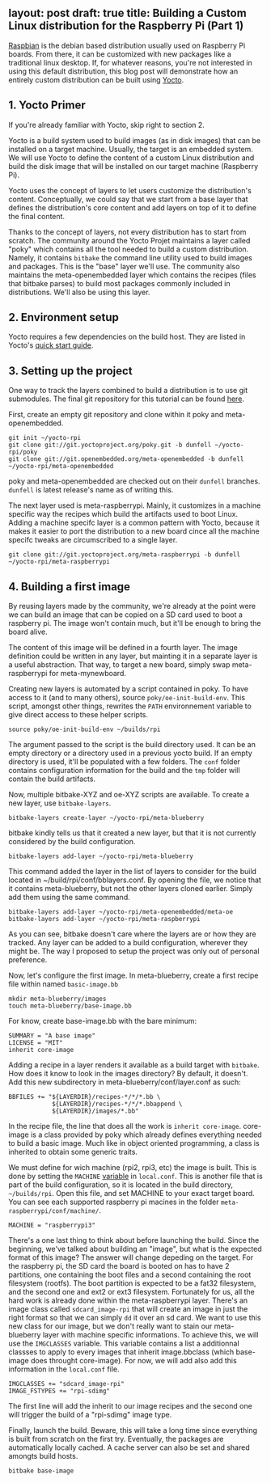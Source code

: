 layout: post
draft: true
title: Building a Custom Linux distribution for the Raspberry Pi (Part 1)
---

[Raspbian](https://www.raspbian.org/) is the debian based distribution usually used on Raspberry Pi boards. From there, it can be customized with new packages like a traditional linux desktop. If, for whatever reasons, you're not interested in using this default distribution, this blog post will demonstrate how an entirely custom distribution can be built using [Yocto](https://www.raspbian.org/).

## 1. Yocto Primer
If you're already familiar with Yocto, skip right to section 2.

Yocto is a build system used to build images (as in disk images) that can be installed on a target machine. Usually, the target is an embedded system. We will use Yocto to define the content of a custom Linux distribution and build the disk image that will be installed on our target machine (Raspberry Pi).

Yocto uses the concept of layers to let users customize the distribution's content. Conceptually, we could say that we start from a base layer that defines the distribution's core content and add layers on top of it to define the final content.

Thanks to the concept of layers, not every distribution has to start from scratch. The community around the Yocto Projet maintains a layer called "poky" which contains all the tool needed to build a custom distribution. Namely, it contains `bitbake` the command line utility used to build images and packages. This is the "base" layer we'll use. The community also maintains the meta-openembedded layer which contains the recipes (files that bitbake parses) to build most packages commonly included in distributions. We'll also be using this layer.

## 2. Environment setup

Yocto requires a few dependencies on the build host. They are listed in Yocto's [quick start guide](https://www.yoctoproject.org/docs/3.1.1/brief-yoctoprojectqs/brief-yoctoprojectqs.html#brief-compatible-distro).

## 3. Setting up the project

One way to track the layers combined to build a distribution is to use git submodules. The final git repository for this tutorial can be found [here](https://www.google.com).

First, create an empty git repository and clone within it poky and meta-openembedded.

```
git init ~/yocto-rpi
git clone git://git.yoctoproject.org/poky.git -b dunfell ~/yocto-rpi/poky
git clone git://git.openembedded.org/meta-openembedded -b dunfell ~/yocto-rpi/meta-openembedded
```
poky and meta-openembedded are checked out on their `dunfell` branches. `dunfell` is latest release's name as of writing this.

The next layer used is meta-raspberrypi. Mainly, it customizes in a machine specific way the recipes which build the artifacts used to boot Linux. Adding a machine specifc layer is a common pattern with Yocto, because it makes it easier to port the distribution to a new board cince all the machine specifc tweaks are circumscribed to a single layer.

```
git clone git://git.yoctoproject.org/meta-raspberrypi -b dunfell ~/yocto-rpi/meta-raspberrypi
```

## 4. Building a first image

By reusing layers made by the community, we're already at the point were we can build an image that can be copied on a SD card used to boot a raspberry pi. The image won't contain much, but it'll be enough to bring the board alive.

The content of this image will be defined in a fourth layer. The image definition could be written in any layer, but mainting it in a separate layer is a useful abstraction. That way, to target a new board, simply swap meta-raspberrypi for meta-mynewboard.

Creating new layers is automated by a script contained in poky. To have access to it (and to many others), source `poky/oe-init-build-env`. This script, amongst other things, rewrites the `PATH` environnement variable to give direct access to these helper scripts.

```
source poky/oe-init-build-env ~/builds/rpi
```

The argument passed to the script is the build directory used. It can be an empty directory or a directory used in a previous yocto build. If an empty directory is used, it'll be populated with a few folders. The `conf` folder contains configuration information for the build and the `tmp` folder will contain the build artifacts.

Now, multiple bitbake-XYZ and oe-XYZ scripts are available. To create a new layer, use `bitbake-layers`.

```
bitbake-layers create-layer ~/yocto-rpi/meta-blueberry
```

bitbake kindly tells us that it created a new layer, but that it is not currently considered by the build configuration.

```
bitbake-layers add-layer ~/yocto-rpi/meta-blueberry
```

This command added the layer in the list of layers to consider for the build located in ~/build/rpi/conf/bblayers.conf. By opening the file, we notice that it contains meta-blueberry, but not the other layers cloned earlier. Simply add them using the same command.

```
bitbake-layers add-layer ~/yocto-rpi/meta-openembedded/meta-oe
bitbake-layers add-layer ~/yocto-rpi/meta-raspberrypi
```

As you can see, bitbake doesn't care where the layers are or how they are tracked. Any layer can be added to a build configuration, wherever they might be. The way I proposed to setup the project was only out of personal preference.

Now, let's configure the first image. In meta-blueberry, create a first recipe file within named `basic-image.bb`

```
mkdir meta-blueberry/images
touch meta-blueberry/base-image.bb
```

For know, create base-image.bb with the bare minimum:

```
SUMMARY = "A base image"
LICENSE = "MIT"
inherit core-image
```

Adding a recipe in a layer renders it available as a build target with `bitbake`. How does it know to look in the images directory? By default, it doesn't. Add this new subdirectory in meta-blueberry/conf/layer.conf as such:

```
BBFILES += "${LAYERDIR}/recipes-*/*/*.bb \
            ${LAYERDIR}/recipes-*/*/*.bbappend \
            ${LAYERDIR}/images/*.bb"
```

In the recipe file, the line that does all the work is `inherit core-image`. core-image is a class provided by poky which already defines everything needed to build a basic image. Much like in object oriented programming, a class is inherited to obtain some generic traits.

We must define for wich machine (rpi2, rpi3, etc) the image is built. This is done by setting the `MACHINE` [variable](https://www.yoctoproject.org/docs/latest/mega-manual/mega-manual.html#var-MACHINE) in `local.conf`.  This is another file that is part of the build configuration, so it is located in the build directory, `~/builds/rpi`. Open this file, and set MACHINE to your exact target board. You can see each supported raspberry pi macines in the folder `meta-raspberrypi/conf/machine/`.

```
MACHINE = "raspberrypi3"
```

There's a one last thing to think about before launching the build. Since the beginning, we've talked about building an "image", but what is the expected format of this image? The answer will change depeding on the target. For the raspberry pi, the SD card the board is booted on has to have 2 partitions, one containing the boot files and a second containing the root filesystem (rootfs). The boot partition is expected to be a fat32 filesystem, and the second one and ext2 or ext3 filesystem. Fortunately for us, all the hard work is already done within the meta-raspberrypi layer. There's an image class called `sdcard_image-rpi` that will create an image in just the right format so that we can simply `dd` it over an sd card. We want to use this new class for our image, but we don't really want to stain our meta-blueberry layer with machine specific informations. To achieve this, we will use the `IMGCLASSES` variable. This variable contains a list a additionnal classses to apply to every images that inherit image.bbclass (which base-image does throught core-image). For now, we will add also add this information in the `local.conf` file.

```
IMGCLASSES += "sdcard_image-rpi"
IMAGE_FSTYPES += "rpi-sdimg"
```

The first line will add the inherit to our image recipes and the second one will trigger the build of a "rpi-sdimg" image type.

Finally, launch the build. Beware, this will take a long time since everything is built from scratch on the first try. Eventually, the packages are automatically locally cached. A cache server can also be set and shared amongts build hosts.

```
bitbake base-image
```

